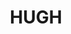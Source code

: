 ---
lastmod: '2025-04-06T06:05:19+00:00'
latitude: -21.949513
layout: suburb
longitude: 131.298809
postcode: 0872
state: NT
title: HUGH
url: /nt/hugh/
---